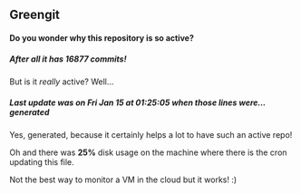 ## Greengit

#### Do you wonder why this repository is so active?

##### After all it has 16877 commits!

But is it *really* active? Well...

##### Last update was on Fri Jan 15 at 01:25:05 when those lines were... generated

Yes, generated, because it certainly helps a lot to have such an active repo!

Oh and there was **25%** disk usage on the machine
where there is the cron updating this file.

Not the best way to monitor a VM in the cloud but it works! :)
